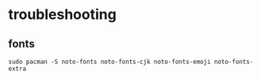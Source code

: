 # troubleshooting

## fonts
````
sudo pacman -S noto-fonts noto-fonts-cjk noto-fonts-emoji noto-fonts-extra
````

